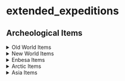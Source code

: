 # extended_expeditions

## Archeological Items

<details>
  <summary>Old World Items</summary>

<details>
  <summary>Uncommon/Common</summary>

* Test1

</details>
<details>
  <summary>Rare</summary>

* Test1

</details>
<details>
  <summary>Epic</summary>

* Test1

</details>
<details>
    <summary>Legandary</summary>

* Test1

</details>

</details>
<details>
  <summary>New World Items</summary>

</details>
<details>
  <summary>Enbesa Items</summary>

</details>
<details>
    <summary>Arctic Items</summary>

</details>
<details>
    <summary>Asia Items</summary>

</details>

